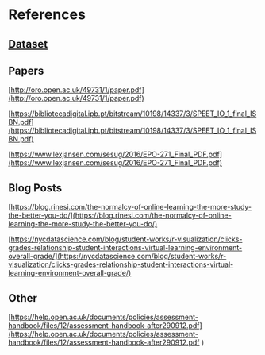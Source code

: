 # References

## [Dataset](https://analyse.kmi.open.ac.uk/open_dataset)

## Papers

[http://oro.open.ac.uk/49731/1/paper.pdf](http://oro.open.ac.uk/49731/1/paper.pdf)  

[https://bibliotecadigital.ipb.pt/bitstream/10198/14337/3/SPEET_IO_1_final_ISBN.pdf](https://bibliotecadigital.ipb.pt/bitstream/10198/14337/3/SPEET_IO_1_final_ISBN.pdf)

[https://www.lexjansen.com/sesug/2016/EPO-271_Final_PDF.pdf](https://www.lexjansen.com/sesug/2016/EPO-271_Final_PDF.pdf)

## Blog Posts
[https://blog.rinesi.com/the-normalcy-of-online-learning-the-more-study-the-better-you-do/](https://blog.rinesi.com/the-normalcy-of-online-learning-the-more-study-the-better-you-do/)  

[https://nycdatascience.com/blog/student-works/r-visualization/clicks-grades-relationship-student-interactions-virtual-learning-environment-overall-grade/](https://nycdatascience.com/blog/student-works/r-visualization/clicks-grades-relationship-student-interactions-virtual-learning-environment-overall-grade/)

## Other

[https://help.open.ac.uk/documents/policies/assessment-handbook/files/12/assessment-handbook-after290912.pdf](https://help.open.ac.uk/documents/policies/assessment-handbook/files/12/assessment-handbook-after290912.pdf
)
